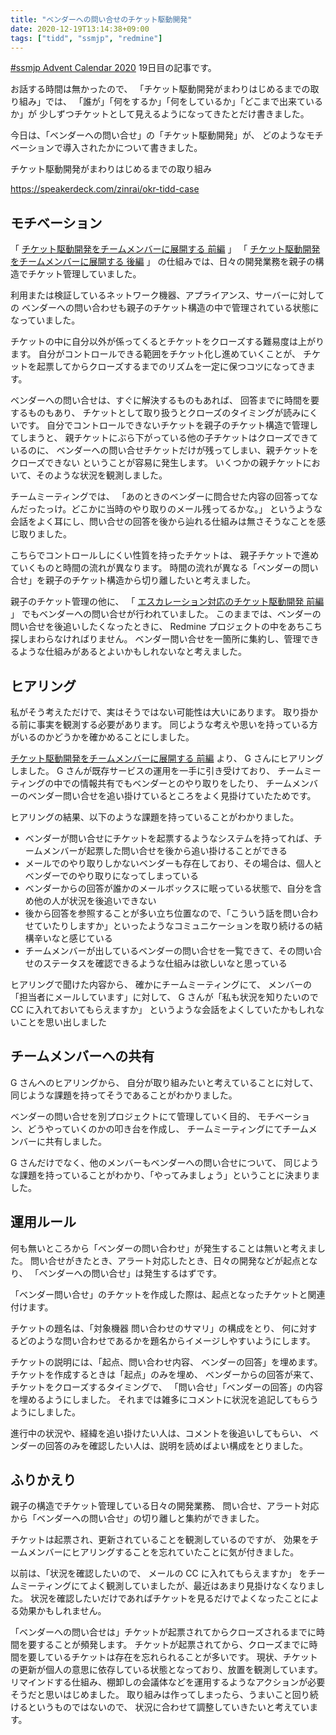 ```yaml
---
title: "ベンダーへの問い合せのチケット駆動開発"
date: 2020-12-19T13:14:38+09:00
tags: ["tidd", "ssmjp", "redmine"]
---
```


[#ssmjp Advent Calendar 2020](https://adventar.org/calendars/5210) 19日目の記事です。

お話する時間は無かったので、
「チケット駆動開発がまわりはじめるまでの取り組み」では、
「誰が」「何をするか」「何をしているか」「どこまで出来ているか」が
少しずつチケットとして見えるようになってきたとだけ書きました。

今日は、「ベンダーへの問い合せ」の「チケット駆動開発」が、
どのようなモチベーションで導入されたかについて書きました。

チケット駆動開発がまわりはじめるまでの取り組み

https://speakerdeck.com/zinrai/okr-tidd-case

## モチベーション

「 [チケット駆動開発をチームメンバーに展開する 前編](../ssmjp-advent-calendar-2020-day14) 」
「 [チケット駆動開発をチームメンバーに展開する 後編](../ssmjp-advent-calendar-2020-day15) 」
の仕組みでは、日々の開発業務を親子の構造でチケット管理していました。

利用または検証しているネットワーク機器、アプライアンス、サーバーに対しての
ベンダーへの問い合わせも親子のチケット構造の中で管理されている状態になっていました。

チケットの中に自分以外が係ってくるとチケットをクローズする難易度は上がります。
自分がコントロールできる範囲をチケット化し進めていくことが、
チケットを起票してからクローズするまでのリズムを一定に保つコツになってきます。

ベンダーへの問い合せは、すぐに解決するものもあれば、
回答までに時間を要するものもあり、
チケットとして取り扱うとクローズのタイミングが読みにくいです。
自分でコントロールできないチケットを親子のチケット構造で管理してしまうと、
親チケットにぶら下がっている他の子チケットはクローズできているのに、
ベンダーへの問い合せチケットだけが残ってしまい、親チケットをクローズできない
ということが容易に発生します。
いくつかの親チケットにおいて、そのような状況を観測しました。

チームミーティングでは、
「あのときのベンダーに問合せた内容の回答ってなんだったっけ。どこかに当時のやり取りのメール残ってるかな。」
というような会話をよく耳にし、問い合せの回答を後から辿れる仕組みは無さそうなことを感じ取りました。

こちらでコントロールしにくい性質を持ったチケットは、
親子チケットで進めていくものと時間の流れが異なります。
時間の流れが異なる「ベンダーの問い合せ」を親子のチケット構造から切り離したいと考えました。

親子のチケット管理の他に、
「 [エスカレーション対応のチケット駆動開発 前編](../ssmjp-advent-calendar-2020-day16) 」
でもベンダーへの問い合せが行われていました。
このままでは、ベンダーの問い合せを後追いしたくなったときに、
Redmine プロジェクトの中をあちこち探しまわらなければりません。
ベンダー問い合せを一箇所に集約し、管理できるような仕組みがあるとよいかもしれないなと考えました。

## ヒアリング

私がそう考えただけで、実はそうではない可能性は大いにあります。
取り掛かる前に事実を観測する必要があります。
同じような考えや思いを持っている方がいるのかどうかを確かめることにしました。

[チケット駆動開発をチームメンバーに展開する 前編](../ssmjp-advent-calendar-2020-day14) より、
G さんにヒアリングしました。
G さんが既存サービスの運用を一手に引き受けており、
チームミーティングの中での情報共有でもベンダーとのやり取りをしたり、
チームメンバーのベンダー問い合せを追い掛けているところをよく見掛けていたためです。

ヒアリングの結果、以下のような課題を持っていることがわかりました。

* ベンダーが問い合せにチケットを起票するようなシステムを持ってれば、チームメンバーが起票した問い合せを後から追い掛けることができる
* メールでのやり取りしかないベンダーも存在しており、その場合は、個人とベンダーでのやり取りになってしまっている
* ベンダーからの回答が誰かのメールボックスに眠っている状態で、自分を含め他の人が状況を後追いできない
* 後から回答を参照することが多い立ち位置なので、「こういう話を問い合わせていたりしますか」といったようなコミュニケーションを取り続けるの結構辛いなと感じている
* チームメンバーが出しているベンダーの問い合せを一覧できて、その問い合せのステータスを確認できるような仕組みは欲しいなと思っている

ヒアリングで聞けた内容から、
確かにチームミーティングにて、
メンバーの「担当者にメールしています」に対して、
G さんが「私も状況を知りたいので CC に入れておいてもらえますか」
というような会話をよくしていたかもしれないことを思い出しました

## チームメンバーへの共有

G さんへのヒアリングから、
自分が取り組みたいと考えていることに対して、
同じような課題を持ってそうであることがわかりました。

ベンダーの問い合せを別プロジェクトにて管理していく目的、
モチベーション、どうやっていくのかの叩き台を作成し、
チームミーティングにてチームメンバーに共有しました。

G さんだけでなく、他のメンバーもベンダーへの問い合せについて、
同じような課題を持っていることがわかり、「やってみましょう」ということに決まりました。

## 運用ルール

何も無いところから「ベンダーの問い合わせ」が発生することは無いと考えました。
問い合せがきたとき、アラート対応したとき、日々の開発などが起点となり、
「ベンダーへの問い合せ」は発生するはずです。

「ベンダー問い合せ」のチケットを作成した際は、起点となったチケットと関連付けます。

チケットの題名は、「対象機器 問い合わせのサマリ」の構成をとり、
何に対するどのような問い合わせであるかを題名からイメージしやすいようにします。

チケットの説明には、「起点、問い合わせ内容、 ベンダーの回答」を埋めます。
チケットを作成するときは「起点」のみを埋め、
ベンダーからの回答が来て、チケットをクローズするタイミングで、
「問い合せ」「ベンダーの回答」の内容を埋めるようにしました。
それまでは雑多にコメントに状況を追記してもらうようにしました。

進行中の状況や、経緯を追い掛けたい人は、コメントを後追いしてもらい、
ベンダーの回答のみを確認したい人は、説明を読めばよい構成をとりました。

## ふりかえり

親子の構造でチケット管理している日々の開発業務、
問い合せ、アラート対応から「ベンダーへの問い合せ」の切り離しと集約ができました。

チケットは起票され、更新されていることを観測しているのですが、
効果をチームメンバーにヒアリングすることを忘れていたことに気が付きました。

以前は、「状況を確認したいので、 メールの CC に入れてもらえますか」
をチームミーティングにてよく観測していましたが、最近はあまり見掛けなくなりました。
状況を確認したいだけであればチケットを見るだけでよくなったことによる効果かもしれません。

「ベンダーへの問い合せは」チケットが起票されてからクローズされるまでに時間を要することが頻発します。
チケットが起票されてから、クローズまでに時間を要しているチケットは存在を忘れられることが多いです。
現状、チケットの更新が個人の意思に依存している状態となっており、放置を観測しています。
リマインドする仕組み、棚卸しの会議体などを運用するようなアクションが必要そうだと思いはじめました。
取り組みは作ってしまったら、うまいこと回り続けるというものではないので、
状況に合わせて調整していきたいと考えています。
